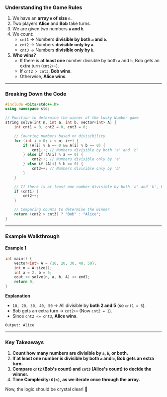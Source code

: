 
### **Understanding the Game Rules**
1. We have an **array `A` of size `n`**.
2. Two players **Alice** and **Bob** take turns.
3. We are given two numbers **`a` and `b`**.
4. We count:
   - `cnt1` → Numbers **divisible by both `a` and `b`**.
   - `cnt2` → Numbers **divisible only by `a`**.
   - `cnt3` → Numbers **divisible only by `b`**.
5. **Who wins?**
   - If there is **at least one** number divisible by both `a` and `b`, Bob gets an extra turn (`cnt2++`).
   - If `cnt2 > cnt3`, **Bob wins**.
   - Otherwise, **Alice wins**.

---

### **Breaking Down the Code**
```cpp
#include <bits/stdc++.h>
using namespace std;

// Function to determine the winner of the Lucky Number game
string solve(int n, int a, int b, vector<int> A) {
    int cnt1 = 0, cnt2 = 0, cnt3 = 0;

    // Counting numbers based on divisibility
    for (int i = 0; i < n; i++) {
        if (A[i] % a == 0 && A[i] % b == 0) {
            cnt1++; // Numbers divisible by both 'a' and 'b'
        } else if (A[i] % a == 0) {
            cnt2++; // Numbers divisible only by 'a'
        } else if (A[i] % b == 0) {
            cnt3++; // Numbers divisible only by 'b'
        }
    }

    // If there is at least one number divisible by both 'a' and 'b', Bob gets an extra turn
    if (cnt1) {
        cnt2++;
    }

    // Comparing counts to determine the winner
    return (cnt2 > cnt3) ? "Bob" : "Alice";
}
```

---

### **Example Walkthrough**
#### **Example 1**
```cpp
int main() {
    vector<int> A = {10, 20, 30, 40, 50};
    int n = A.size();
    int a = 2, b = 5;
    cout << solve(n, a, b, A) << endl;
    return 0;
}
```
**Explanation**  
- `10, 20, 30, 40, 50` → All divisible by **both 2 and 5** (so `cnt1 = 5`).
- Bob gets an extra turn → `cnt2++` (Now `cnt2 = 1`).
- Since `cnt2 <= cnt3`, **Alice wins**.

```
Output: Alice
```

---

### **Key Takeaways**
1. **Count how many numbers are divisible by `a`, `b`, or both.**  
2. **If at least one number is divisible by both `a` and `b`, Bob gets an extra turn.**  
3. **Compare `cnt2` (Bob's count) and `cnt3` (Alice's count) to decide the winner.**  
4. **Time Complexity: `O(n)`, as we iterate once through the array.**  

Now, the logic should be crystal clear! 🚀
